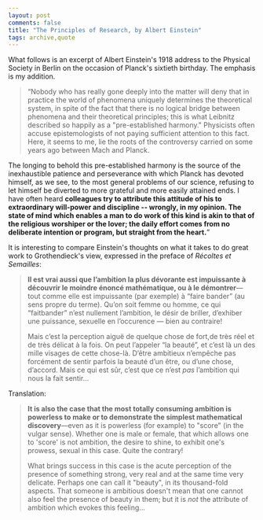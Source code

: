 ```yaml
---
layout: post
comments: false
title: "The Principles of Research, by Albert Einstein"
tags: archive,quote
---
```


What follows is an excerpt of Albert Einstein's 1918 address to the Physical Society in Berlin on the occasion of Planck's sixtieth birthday. The emphasis is my addition.

> “Nobody who has really gone deeply into the matter will deny that in practice the world of phenomena uniquely determines the theoretical system, in spite of the fact that there is no logical bridge between phenomena and their theoretical principles; this is what Leibnitz described so happily as a "pre-established harmony."
Physicists often accuse epistemologists of not paying sufficient attention to this fact.
Here, it seems to me, lie the roots of the controversy carried on some years ago between Mach and Planck.
>
 The longing to behold this pre-established harmony is the source of the inexhaustible patience and perseverance with which Planck has devoted himself, as we see, to the most general problems of our science, refusing to let himself be diverted to more grateful and more easily attained ends. 
I have often heard **colleagues try to attribute this attitude of his to extraordinary will-power and discipline -- wrongly, in my opinion.
The state of mind which enables a man to do work of this kind is akin to that of the religious worshiper or the lover; the daily effort comes from no deliberate intention or program, but straight from the heart.**”

It is interesting to compare Einstein's thoughts on what it takes to do great work to Grothendieck's view, expressed in the preface of *Récoltes et Semailles*:
> **Il est vrai aussi que l’ambition la plus dévorante est impuissante à découvrir le moindre énoncé mathématique, ou à le démontrer**—tout comme elle est impuissante (par exemple) à “faire  bander” (au sens propre du terme). 
> Qu’on soit femme ou homme, ce qui “faitbander” n’est nullement l’ambition, le désir de briller, d’exhiber une puissance, sexuelle en l’occurence — bien au contraire! 
>
> Mais c’est la perception aiguë de quelque chose de fort,de très réel et de très délicat à la fois. 
> On peut l’appeler “la beauté”, et c’est là un des mille visages de cette chose-là. 
> D’être ambitieux n’empêche pas forcément de sentir parfois la beauté d’un être, ou d’une chose, d’accord. 
> Mais ce qui est sûr, c’est que ce n’est *pas* l’ambition qui nous la fait sentir…

Translation:

>  **It is also the case that the most totally consuming ambition is powerless to make or to demonstrate the simplest mathematical discovery**—even as it is powerless (for example) to "score" (in the vulgar sense). Whether one is male or female, that which allows one to 'score' is not ambition, the desire to shine, to exhibit one's prowess, sexual in this case. Quite the contrary!
>
>  What brings success in this case is the acute perception of the presence of something strong, very real and at the same time very delicate. Perhaps one can call it "beauty", in its thousand-fold aspects. That someone is ambitious doesn't mean that one cannot also feel the presence of beauty in them; but it is *not* the attribute of ambition which evokes this feeling…
